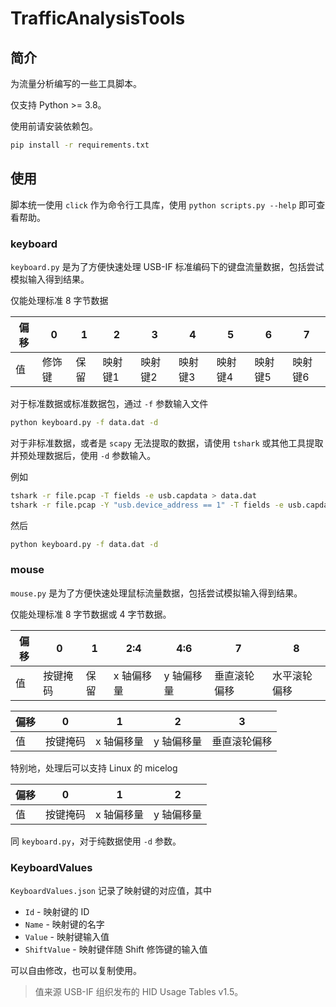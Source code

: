 # TrafficAnalysisTools

## 简介

为流量分析编写的一些工具脚本。

仅支持 Python >= 3.8。

使用前请安装依赖包。

```bash
pip install -r requirements.txt
```

## 使用

脚本统一使用 `click` 作为命令行工具库，使用 `python scripts.py --help` 即可查看帮助。

### keyboard

`keyboard.py` 是为了方便快速处理 USB-IF 标准编码下的键盘流量数据，包括尝试模拟输入得到结果。

仅能处理标准 8 字节数据

| 偏移 | 0      | 1    | 2       | 3       | 4       | 5       | 6       | 7       |
| ---- | ------ | ---- | ------- | ------- | ------- | ------- | ------- | ------- |
| 值   | 修饰键 | 保留 | 映射键1 | 映射键2 | 映射键3 | 映射键4 | 映射键5 | 映射键6 |

对于标准数据或标准数据包，通过 `-f` 参数输入文件

```bash
python keyboard.py -f data.dat -d
```

对于非标准数据，或者是 `scapy` 无法提取的数据，请使用 `tshark` 或其他工具提取并预处理数据后，使用 `-d` 参数输入。

例如

```bash
tshark -r file.pcap -T fields -e usb.capdata > data.dat
tshark -r file.pcap -Y "usb.device_address == 1" -T fields -e usb.capdata
```

然后

```bash
python keyboard.py -f data.dat -d
```



### mouse

`mouse.py` 是为了方便快速处理鼠标流量数据，包括尝试模拟输入得到结果。

仅能处理标准 8 字节数据或 4 字节数据。

| 偏移 | 0        | 1    | 2:4        | 4:6        | 7            | 8            |
| ---- | -------- | ---- | ---------- | ---------- | ------------ | ------------ |
| 值   | 按键掩码 | 保留 | x 轴偏移量 | y 轴偏移量 | 垂直滚轮偏移 | 水平滚轮偏移 |

| 偏移 | 0        | 1          | 2          | 3            |
| ---- | -------- | ---------- | ---------- | ------------ |
| 值   | 按键掩码 | x 轴偏移量 | y 轴偏移量 | 垂直滚轮偏移 |

特别地，处理后可以支持 Linux 的 micelog

| 偏移 | 0        | 1          | 2          |
| ---- | -------- | ---------- | ---------- |
| 值   | 按键掩码 | x 轴偏移量 | y 轴偏移量 |

同 `keyboard.py`，对于纯数据使用 `-d` 参数。



### KeyboardValues

`KeyboardValues.json` 记录了映射键的对应值，其中

- `Id` - 映射键的 ID
- `Name` - 映射键的名字
- `Value` - 映射键输入值
- `ShiftValue` - 映射键伴随 Shift 修饰键的输入值

可以自由修改，也可以复制使用。

> 值来源 USB-IF 组织发布的 HID Usage Tables v1.5。








